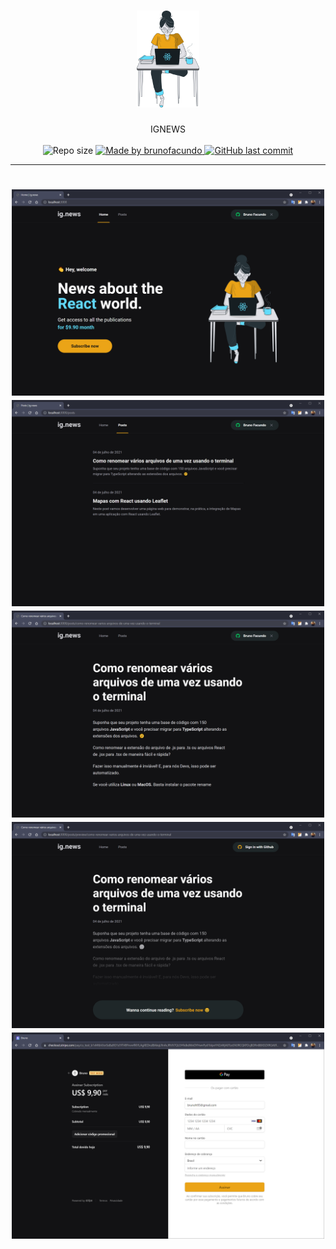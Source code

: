 <h1 align="center">
    <img src="https://raw.githubusercontent.com/brunofacundo/ignews/master/public/images/avatar.svg" alt="IGNEWS" width="100px"/>
</h1>

<p align="center">
IGNEWS

<br />
<br />

<img alt="Repo size" src="https://img.shields.io/github/repo-size/brunofacundo/ignews"/>

<a href="https://www.linkedin.com/in/brunofacundo">
    <img alt="Made by brunofacundo" src="https://img.shields.io/badge/made%20by-brunofacundo-%237519C1" />
</a>

<a href="https://github.com/brunofacundo/ignews/commits/master">
    <img alt="GitHub last commit" src="https://img.shields.io/github/last-commit/brunofacundo/ignews" />
</a>
</p>

---

<h1 align="center">
    <img alt="Web app" src="./.github/image-01.png" width="500px" />
    <img alt="Web app" src="./.github/image-02.png" width="500px" />
    <img alt="Web app" src="./.github/image-03.png" width="500px" />
    <img alt="Web app" src="./.github/image-04.png" width="500px" />
    <img alt="Web app" src="./.github/image-05.png" width="500px" />
</h1>
